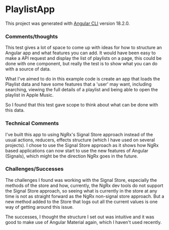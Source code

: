 # PlaylistApp

This project was generated with [Angular CLI](https://github.com/angular/angular-cli) version 18.2.0.


### Comments/thoughts

This test gives a lot of space to come up with ideas for how to structure an Angular app and what features you can add. It would have been easy to make a API request and display the list of playlists on a page, this could be done with one component, but really the test is to show what you can do with a source of data. 

What I've aimed to do in this example code is create an app that loads the Playlist data and have some features that a 'user' may want, including searching, viewing the full details of a playlist and being able to open the playlist in Apple Music. 

So I found that this test gave scope to think about what can be done with this data.

### Technical Comments

I've built this app to using NgRx's Signal Store approach instead of the usual actions, reducers, effects structure (which I have used on several projects). I chose to use the Signal Store approach as it shows how NgRx based applications can now start to use the new features of Angular (Signals), which might be the direction NgRx goes in the future. 

### Challenges/Successes

The challenges I found was working with the Signal Store, especially the methods of the store and how, currently, the NgRx dev tools do not support the Signal Store approach, so seeing what is currently in the store at any time is not as straight forward as the NgRx non-signal store approach. But a new method added to the Store that logs out all the current values is one way of getting around this issue.

The successes, I thought the structure I set out was intuitive and it was good to make use of Angular Material again, which I haven't used recently. 
